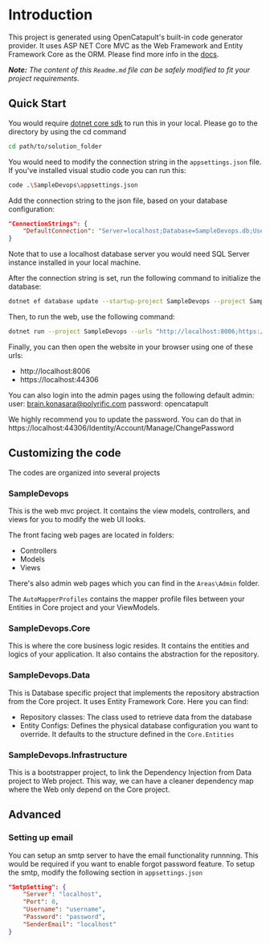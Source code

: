 # Introduction
This project is generated using OpenCatapult's built-in code generator provider. It uses ASP NET Core MVC as the Web Framework and Entity Framework Core as the ORM. Please find more info in the [docs](https://docs.opencatapult.net/references/task-provider/generator-provider#polyrific-catapult-plugins-aspnetcoremvc).

_**Note:** The content of this `Readme.md` file can be safely modified to fit your project requirements._

## Quick Start
You would require [dotnet core sdk](https://dotnet.microsoft.com/download/dotnet-core/2.1) to run this in your local. Please go to the directory by using the cd command
```sh
cd path/to/solution_folder
```

You would need to modify the connection string in the `appsettings.json` file. If you've installed visual studio code you can run this:
```sh
code .\SampleDevops\appsettings.json
```

Add the connection string to the json file, based on your database configuration:
```json
"ConnectionStrings": {
    "DefaultConnection": "Server=localhost;Database=SampleDevops.db;User ID=sa;Password=samprod;"
}
```

Note that to use a localhost database server you would need SQL Server instance installed in your local machine.

After the connection string is set, run the following command to initialize the database:
```sh
dotnet ef database update --startup-project SampleDevops --project SampleDevops.Data
```

Then, to run the web, use the following command:
```sh
dotnet run --project SampleDevops --urls "http://localhost:8006;https://localhost:44306"
```

Finally, you can then open the website in your browser using one of these urls:
- http://localhost:8006
- https://localhost:44306

You can also login into the admin pages using the following default admin:
user: brain.konasara@polyrific.com
password: opencatapult

We highly recommend you to update the password. You can do that in https://localhost:44306/Identity/Account/Manage/ChangePassword

## Customizing the code
The codes are organized into several projects

### SampleDevops
This is the web mvc project. It contains the view models, controllers, and views for you to modify the web UI looks. 

The front facing web pages are located in folders:
- Controllers
- Models
- Views

There's also admin web pages which you can find in the `Areas\Admin` folder.

The `AutoMapperProfiles` contains the mapper profile files between your Entities in Core project and your ViewModels.

### SampleDevops.Core
This is where the core business logic resides. It contains the entities and logics of your application. It also contains the abstraction for the repository.

### SampleDevops.Data
This is Database specific project that implements the repository abstraction from the Core project. It uses Entity Framework Core. Here you can find:
- Repository classes: The class used to retrieve data from the database
- Entity Configs: Defines the physical database configuration you want to override. It defaults to the structure defined in the `Core.Entities`

### SampleDevops.Infrastructure
This is a bootstrapper project, to link the Dependency Injection from Data project to Web project. This way, we can have a cleaner dependency map where the Web only depend on the Core project.

## Advanced

### Setting up email
You can setup an smtp server to have the email functionality runnning. This would be required if you want to enable forgot password feature. To setup the smtp, modify the following section in `appsettings.json`
```json
"SmtpSetting": {
    "Server": "localhost",
    "Port": 0,
    "Username": "username",
    "Password": "password",
    "SenderEmail": "localhost"
}
```
